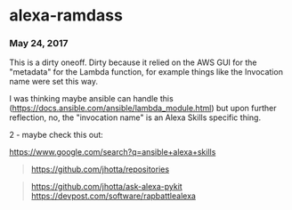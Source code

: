 # alexa-ramdass


### May 24, 2017 

This is a dirty oneoff. Dirty because it relied on the AWS GUI for the "metadata" for the Lambda function, for example things like the Invocation name were set this way. 

I was thinking maybe ansible can handle this (https://docs.ansible.com/ansible/lambda_module.html) but upon further reflection, no, the "invocation name" is an Alexa Skills specific thing. 

2 - maybe check this out: 


https://www.google.com/search?q=ansible+alexa+skills 

> https://github.com/jhotta/repositories

> https://github.com/jhotta/ask-alexa-pykit 
> https://devpost.com/software/rapbattlealexa


